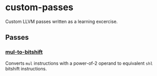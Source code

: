 # custom-passes
Custom LLVM passes written as a learning excercise.

## Passes
### [mul-to-bitshift](lib/MulToBitshift.cpp)
Converts `mul` instructions with a power-of-2 operand to equivalent `shl` bitshift instructions.
